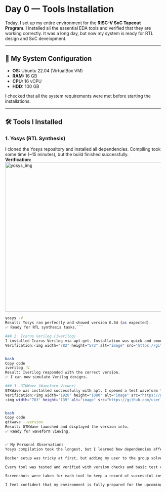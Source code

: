 # Day 0 — Tools Installation

Today, I set up my entire environment for the **RISC-V SoC Tapeout Program**. I installed all the essential EDA tools and verified that they are working correctly. It was a long day, but now my system is ready for RTL design and SoC development.

---

## 📌 My System Configuration

- **OS:** Ubuntu 22.04 (VirtualBox VM)  
- **RAM:** 16 GB  
- **CPU:** 16 vCPU  
- **HDD:** 100 GB  

I checked that all the system requirements were met before starting the installations.

---

## 🛠 Tools I Installed

### 1. Yosys (RTL Synthesis)
I cloned the Yosys repository and installed all dependencies. Compiling took some time (~15 minutes), but the build finished successfully.  
**Verification:**  <img width="782" height="484" alt="yosys_img" src="https://github.com/user-attachments/assets/e925d101-0955-412f-ae69-c20b09bfa117" />

```bash
yosys -V
Result: Yosys ran perfectly and showed version 0.34 (as expected).
✅ Ready for RTL synthesis tasks.```

### 2. Icarus Verilog (iverilog)
I installed Icarus Verilog via apt-get. Installation was quick and smooth.
Verification:<img width="782" height="572" alt="image" src="https://github.com/user-attachments/assets/4a4dc3ff-a418-40c9-bfb8-f09ab5087e8f" />


bash
Copy code
iverilog -V
Result: Iverilog responded with the correct version.
✅ I can now simulate Verilog designs.

### 3. GTKWave (Waveform Viewer)
GTKWave was installed successfully with apt. I opened a test waveform to check that it works.
Verification:<img width="1920" height="1080" alt="image" src="https://github.com/user-attachments/assets/8b9b8597-bfed-49f8-aefd-927425e421e6" />
<img width="783" height="139" alt="image" src="https://github.com/user-attachments/assets/ef2da4ad-003a-40b3-bcf7-376a7d9a614a" />


bash
Copy code
gtkwave --version
Result: GTKWave launched and displayed the version info.
✅ Ready for waveform viewing.


✅ My Personal Observations
Yosys compilation took the longest, but I learned how dependencies affect building open-source EDA tools.

Docker setup was tricky at first, but adding my user to the group solved it.

Every tool was tested and verified with version checks and basic test commands.

Screenshots were taken for each tool to keep a record of successful installation.

I feel confident that my environment is fully prepared for the upcoming weeks of the program.
